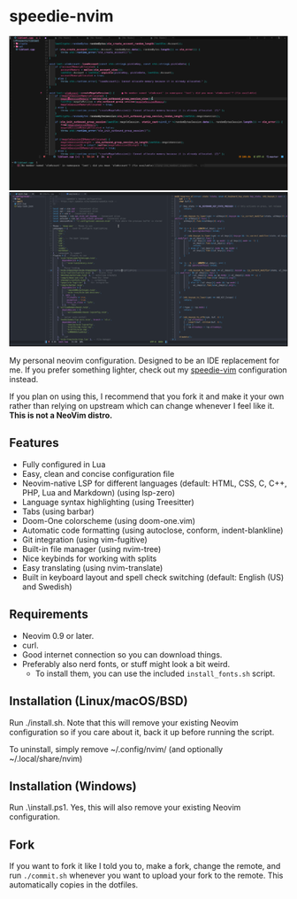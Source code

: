 # speedie-nvim

![img](/screenshots/scr0.png)
![img](/screenshots/scr1.png)

My personal neovim configuration. Designed to be an IDE replacement for me.
If you prefer something lighter, check out my [speedie-vim](https://git.speedie.site/speedie/speedie-vim) configuration instead.

If you plan on using this, I recommend that you fork it and make it your own rather than relying on upstream which
can change whenever I feel like it. **This is not a NeoVim distro.**

## Features

- Fully configured in Lua
- Easy, clean and concise configuration file
- Neovim-native LSP for different languages (default: HTML, CSS, C, C++, PHP, Lua and Markdown) (using lsp-zero)
- Language syntax highlighting (using Treesitter)
- Tabs (using barbar)
- Doom-One colorscheme (using doom-one.vim)
- Automatic code formatting (using autoclose, conform, indent-blankline)
- Git integration (using vim-fugitive)
- Built-in file manager (using nvim-tree)
- Nice keybinds for working with splits
- Easy translating (using nvim-translate)
- Built in keyboard layout and spell check switching (default: English (US) and Swedish)

## Requirements

- Neovim 0.9 or later.
- curl.
- Good internet connection so you can download things.
- Preferably also nerd fonts, or stuff might look a bit weird.
  - To install them, you can use the included `install_fonts.sh` script.

## Installation (Linux/macOS/BSD)

Run ./install.sh. Note that this will remove your
existing Neovim configuration so if you care about it, back it up before running the script.

To uninstall, simply remove ~/.config/nvim/ (and optionally ~/.local/share/nvim)

## Installation (Windows)

Run .\install.ps1. Yes, this will also remove your existing Neovim configuration.

## Fork

If you want to fork it like I told you to, make a fork, change the remote,
and run `./commit.sh` whenever you want to upload your fork to the remote. This
automatically copies in the dotfiles.
